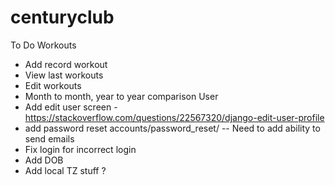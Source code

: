 # centuryclub
To Do Workouts 
- Add record workout 
- View last workouts 
- Edit workouts 
- Month to month, year to year comparison User 
- Add edit user screen - https://stackoverflow.com/questions/22567320/django-edit-user-profile 
- add password reset accounts/password_reset/
-- Need to add ability to send emails
- Fix login for incorrect login
- Add DOB
- Add local TZ stuff ?
